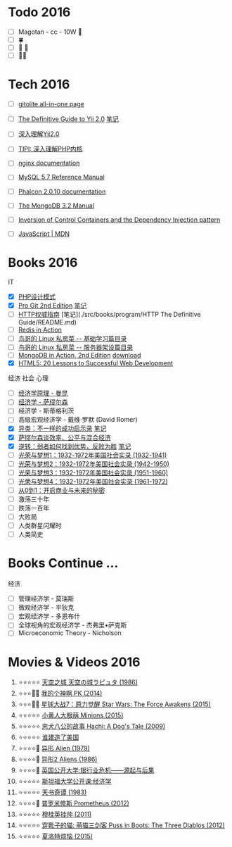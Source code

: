# Todo 2016

- [ ] Magotan - cc - 10W :car:
- [ ] :four_leaf_clover:
- [ ] :boy: :girl:
- [ ] :city_sunrise::city_sunset:

# Tech 2016

- [ ] [gitolite all-in-one page](http://gitolite.com/gitolite/gitolite.html)
- [ ] [The Definitive Guide to Yii 2.0](http://www.yiiframework.com/doc-2.0/guide-index.html) [笔记](https://github.com/glauca/document/blob/master/src/php/framework/yii/README.md)
- [ ] [深入理解Yii2.0](http://www.digpage.com/)
- [ ] [TIPI: 深入理解PHP内核](http://www.php-internals.com/)
- [ ] [nginx documentation](http://nginx.org/en/docs/)
- [ ] [MySQL 5.7 Reference Manual](http://dev.mysql.com/doc/refman/5.7/en/)
- [ ] [Phalcon 2.0.10 documentation](https://docs.phalconphp.com/en/latest/index.html)
- [ ] [The MongoDB 3.2 Manual](https://docs.mongodb.org/manual/)
- [ ] [Inversion of Control Containers and the Dependency Injection pattern](http://martinfowler.com/articles/injection.html)
- [ ] [JavaScript | MDN](https://developer.mozilla.org/en-US/docs/Web/JavaScript)


# Books 2016

IT

- [X] [PHP设计模式](https://book.douban.com/subject/4865086/)
- [X] [Pro Git 2nd Edition](https://git-scm.com/book/en/v2) [笔记](https://github.com/glauca/document/blob/master/src/vcs/git.md)
- [ ] [HTTP权威指南](https://book.douban.com/subject/10746113/) [笔记](./src/books/program/HTTP The Definitive Guide/README.md)
- [ ] [Redis in Action](https://book.douban.com/subject/10597898/)
- [ ] [鸟哥的 Linux 私房菜 -- 基础学习篇目录](http://vbird.dic.ksu.edu.tw/linux_basic/linux_basic.php)
- [ ] [鸟哥的 Linux 私房菜 -- 服务器架设篇目录](http://vbird.dic.ksu.edu.tw/linux_server/)
- [ ] [MongoDB in Action, 2nd Edition](https://book.douban.com/subject/26723983/) [download](http://pan.baidu.com/s/1dFnsNfF)
- [X] [HTML5: 20 Lessons to Successful Web Development](https://book.douban.com/subject/26629912/)

经济 社会 心理

- [ ] [经济学原理 - 曼昆](http://yuedu.163.com/source/d81f8e114d684605a7e69da85d1a4f6b_4)
- [ ] [经济学 - 萨缪尔森](https://book.douban.com/subject/25767311/)
- [ ] 经济学 - 斯蒂格利茨
- [ ] 高级宏观经济学 - 戴维·罗默 (David Romer)
- [X] [异类：不一样的成功启示录](https://book.douban.com/subject/25863621/) [笔记](./src/books/management/Outliers/README.md)
- [X] [萨缪尔森谈效率、公平与混合经济](https://book.douban.com/subject/10540192/)
- [X] [逆转：弱者如何找到优势，反败为胜](https://book.douban.com/subject/20480678/) [笔记](./src/books/management/David_and_Goliath/README.md)
- [ ] [光荣与梦想1：1932-1972年美国社会实录 (1932-1941)](https://book.douban.com/subject/26314948/)
- [ ] [光荣与梦想2：1932-1972年美国社会实录 (1942-1950)](https://book.douban.com/subject/26314950/)
- [ ] [光荣与梦想3：1932-1972年美国社会实录 (1951-1960)](https://book.douban.com/subject/26314951/)
- [ ] [光荣与梦想4：1932-1972年美国社会实录 (1961-1972)](https://book.douban.com/subject/26314952/)
- [ ] [从0到1：开启商业与未来的秘密](https://book.douban.com/subject/26297606/)
- [ ] 激荡三十年
- [ ] 跌荡一百年
- [ ] 大败局
- [ ] 人类群星闪耀时
- [ ] 人类简史

# Books Continue ...

经济

- [ ] 管理经济学 - 莫瑞斯
- [ ] 微观经济学 - 平狄克
- [ ] 宏观经济学 - 多恩布什
- [ ] 全球视角的宏观经济学 - 杰弗里•萨克斯
- [ ] Microeconomic Theory - Nicholson

# Movies & Videos 2016

1. :star::star::star::star::star: [天空之城 天空の城ラピュタ (1986)](https://movie.douban.com/subject/1291583/)
1. :star::star::star::dizzy::dizzy: [我的个神啊 PK (2014)](https://movie.douban.com/subject/10741643/)
1. :star::star::star::dizzy::dizzy: [星球大战7：原力觉醒 Star Wars: The Force Awakens (2015)](https://movie.douban.com/subject/20326665/)
1. :star::star::star::star::star: [小黄人大眼萌 Minions (2015)](https://movie.douban.com/subject/11624706/)
1. :star::star::star::star::star: [忠犬八公的故事  Hachi: A Dog's Tale (2009)](https://movie.douban.com/subject/3011091/)
1. :star::star::star::star::star: [谁建造了美国](http://open.163.com/movie/2014/4/2/V/M9OI1SF08_M9OIE9N2V.html)
1. :star::star::star::star::dizzy: [异形 Alien (1979)](https://movie.douban.com/subject/1300868/)
1. :star::star::star::star::dizzy: [异形2 Aliens (1986)](https://movie.douban.com/subject/1293792/)
1. :star::star::star::star::dizzy: [英国公开大学:银行业危机——源起与后果](http://open.163.com/special/opencourse/banking.html)
1. :star::star::star::star::star: [斯坦福大学公开课:经济学](http://v.163.com/special/economics/)
1. :star::star::star::star::star: [天书奇谭 (1983)](https://movie.douban.com/subject/1428581/)
1. :star::star::star::star::dizzy: [普罗米修斯 Prometheus (2012)](https://movie.douban.com/subject/3771562/)
1. :star::star::star::star::star: [穆桂英挂帅 (2011)](https://movie.douban.com/subject/10438503/)
1. :star::star::star::star::star: [穿靴子的猫: 萌猫三剑客 Puss in Boots: The Three Diablos (2012)](https://movie.douban.com/subject/10521648/)
1. :star::star::star::star::star: [夏洛特烦恼 (2015)](https://movie.douban.com/subject/25964071/)